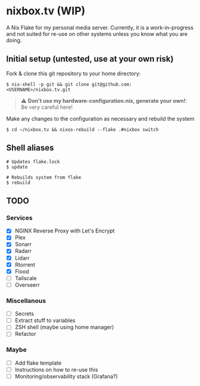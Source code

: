 # nixbox.tv (WIP)

A Nix Flake for my personal media server. Currently, it is a work-in-progress and not suited for re-use on other systems unless you know what you are doing.

## Initial setup (untested, use at your own risk)

Fork & clone this git repository to your home directory:

```shell
$ nix-shell -p git && git clone git@github.com:<USERNAME>/nixbox.tv.git 
```

> :warning: **Don't use my hardware-configuration.nix, generate your own!**: Be very careful here!

Make any changes to the configuration as necessary and rebuild the system

```shell
$ cd ~/nixbox.tv && nixos-rebuild --flake .#nixbox switch
```

## Shell aliases

```shell
# Updates flake.lock
$ update

# Rebuilds system from flake
$ rebuild
```

## TODO

### Services
- [x] NGINX Reverse Proxy with Let's Encrypt
- [x] Plex
- [x] Sonarr
- [x] Radarr
- [x] Lidarr
- [X] Rtorrent
- [X] Flood
- [ ] Tailscale
- [ ] Overseerr

### Miscellanous
- [ ] Secrets
- [ ] Extract stuff to variables
- [ ] ZSH shell (maybe using home manager)
- [ ] Refactor

### Maybe
- [ ] Add flake template
- [ ] Instructions on how to re-use this
- [ ] Monitoring/observability stack (Grafana?)

